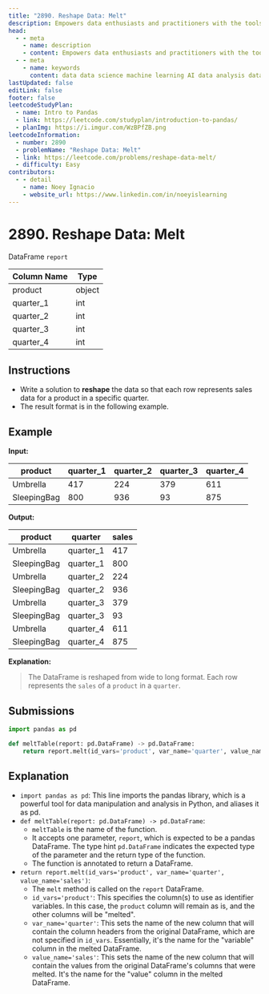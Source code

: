 ```yaml
---
title: "2890. Reshape Data: Melt"
description: Empowers data enthusiasts and practitioners with the tools and knowledge to unlock the potential of data.
head:
  - - meta
    - name: description
    - content: Empowers data enthusiasts and practitioners with the tools and knowledge to unlock the potential of data.
  - - meta
    - name: keywords
      content: data data science machine learning AI data analysis data-driven data enthusiasts data practitioners
lastUpdated: false
editLink: false
footer: false
leetcodeStudyPlan:
  - name: Intro to Pandas
  - link: https://leetcode.com/studyplan/introduction-to-pandas/
  - planImg: https://i.imgur.com/WzBPfZB.png
leetcodeInformation:
  - number: 2890
  - problemName: "Reshape Data: Melt"
  - link: https://leetcode.com/problems/reshape-data-melt/
  - difficulty: Easy
contributors:
  - - detail
    - name: Noey Ignacio
    - website_url: https://www.linkedin.com/in/noeyislearning
---
```


# 2890. Reshape Data: Melt

DataFrame `report`

<ScrollableTableContainer>

| Column Name | Type   |
| ----------- | ------ |
| product     | object |
| quarter_1   | int    |
| quarter_2   | int    |
| quarter_3   | int    |
| quarter_4   | int    |

</ScrollableTableContainer>

## Instructions

- Write a solution to **reshape** the data so that each row represents sales data for a product in a specific quarter.
- The result format is in the following example.

## Example

**Input:**

<ScrollableTableContainer>

| product     | quarter_1 | quarter_2 | quarter_3 | quarter_4 |
| ----------- | --------- | --------- | --------- | --------- |
| Umbrella    | 417       | 224       | 379       | 611       |
| SleepingBag | 800       | 936       | 93        | 875       |

</ScrollableTableContainer>

**Output:**

<ScrollableTableContainer>

| product     | quarter   | sales |
| ----------- | --------- | ----- |
| Umbrella    | quarter_1 | 417   |
| SleepingBag | quarter_1 | 800   |
| Umbrella    | quarter_2 | 224   |
| SleepingBag | quarter_2 | 936   |
| Umbrella    | quarter_3 | 379   |
| SleepingBag | quarter_3 | 93    |
| Umbrella    | quarter_4 | 611   |
| SleepingBag | quarter_4 | 875   |

</ScrollableTableContainer>

**Explanation:**

> The DataFrame is reshaped from wide to long format. Each row represents the `sales` of a `product` in a `quarter`.

## Submissions

```python :line-numbers
import pandas as pd

def meltTable(report: pd.DataFrame) -> pd.DataFrame:
    return report.melt(id_vars='product', var_name='quarter', value_name='sales')
```

## Explanation

<CustomAccordion title="Python (Pandas)" submitted_by="@noeyislearning" submit_website_url="https://www.linkedin.com/in/noeyislearning" :collapsed=false>

- `import pandas as pd`: This line imports the pandas library, which is a powerful tool for data manipulation and analysis in Python, and aliases it as pd.
- `def meltTable(report: pd.DataFrame) -> pd.DataFrame`:
  - `meltTable` is the name of the function.
  - It accepts one parameter, `report`, which is expected to be a pandas DataFrame. The type hint `pd.DataFrame` indicates the expected type of the parameter and the return type of the function.
  - The function is annotated to return a DataFrame.
- `return report.melt(id_vars='product', var_name='quarter', value_name='sales')`:
  - The `melt` method is called on the `report` DataFrame.
  - `id_vars='product'`: This specifies the column(s) to use as identifier variables. In this case, the `product` column will remain as is, and the other columns will be "melted".
  - `var_name='quarter'`: This sets the name of the new column that will contain the column headers from the original DataFrame, which are not specified in `id_vars`. Essentially, it's the name for the "variable" column in the melted DataFrame.
  - `value_name='sales'`: This sets the name of the new column that will contain the values from the original DataFrame's columns that were melted. It's the name for the "value" column in the melted DataFrame.

</CustomAccordion>
